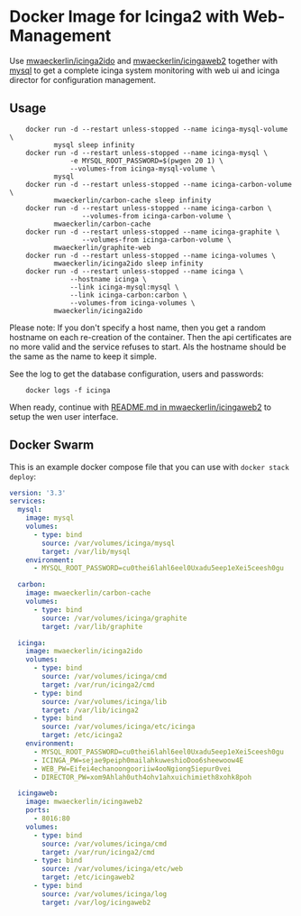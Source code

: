 Docker Image for Icinga2 with Web-Management
============================================

Use [mwaeckerlin/icinga2ido](https://github.com/mwaeckerlin/icinga2ido) and [mwaeckerlin/icingaweb2](https://github.com/mwaeckerlin/icingaweb2) together with [mysql](https://hub.docker.com/r/_/mysql/) to get a complete icinga system monitoring with web ui and icinga director for configuration management.

Usage
-----

        docker run -d --restart unless-stopped --name icinga-mysql-volume \
               mysql sleep infinity
        docker run -d --restart unless-stopped --name icinga-mysql \
                   -e MYSQL_ROOT_PASSWORD=$(pwgen 20 1) \
                   --volumes-from icinga-mysql-volume \
               mysql
        docker run -d --restart unless-stopped --name icinga-carbon-volume \
               mwaeckerlin/carbon-cache sleep infinity
        docker run -d --restart unless-stopped --name icinga-carbon \
                      --volumes-from icinga-carbon-volume \
               mwaeckerlin/carbon-cache
        docker run -d --restart unless-stopped --name icinga-graphite \
                      --volumes-from icinga-carbon-volume \
               mwaeckerlin/graphite-web
        docker run -d --restart unless-stopped --name icinga-volumes \
               mwaeckerlin/icinga2ido sleep infinity
        docker run -d --restart unless-stopped --name icinga \
                   --hostname icinga \
                   --link icinga-mysql:mysql \
                   --link icinga-carbon:carbon \
                   --volumes-from icinga-volumes \
               mwaeckerlin/icinga2ido

Please note: If you don't specify a host name, then you get a random hostname on each re-creation of the container. Then the api certificates are no more valid and the service refuses to start. Als the hostname should be the same as the name to keep it simple.

See the log to get the database configuration, users and passwords:

        docker logs -f icinga

When ready, continue with [README.md in mwaeckerlin/icingaweb2](https://github.com/mwaeckerlin/icingaweb2/blob/master/README.md) to setup the wen user interface.


Docker Swarm
------------

This is an example docker compose file that you can use with `docker stack deploy`:

```yaml
version: '3.3'
services:
  mysql:
    image: mysql
    volumes:
      - type: bind
        source: /var/volumes/icinga/mysql
        target: /var/lib/mysql
    environment:
      - MYSQL_ROOT_PASSWORD=cu0thei6lahl6eel0Uxadu5eep1eXei5ceesh0gu

  carbon:
    image: mwaeckerlin/carbon-cache
    volumes:
      - type: bind
        source: /var/volumes/icinga/graphite
        target: /var/lib/graphite

  icinga:
    image: mwaeckerlin/icinga2ido
    volumes:
      - type: bind
        source: /var/volumes/icinga/cmd
        target: /var/run/icinga2/cmd
      - type: bind
        source: /var/volumes/icinga/lib
        target: /var/lib/icinga2
      - type: bind
        source: /var/volumes/icinga/etc/icinga
        target: /etc/icinga2
    environment:
      - MYSQL_ROOT_PASSWORD=cu0thei6lahl6eel0Uxadu5eep1eXei5ceesh0gu
      - ICINGA_PW=sejae9peiph0mailahkuweshioDoo6sheewoow4E
      - WEB_PW=Eifei4echanoongooriiw4ooNgiong5iepur0vei
      - DIRECTOR_PW=xom9Ahlah0uth4ohv1ahxuichimieth8xohk8poh

  icingaweb:
    image: mwaeckerlin/icingaweb2
    ports:
      - 8016:80
    volumes:
      - type: bind
        source: /var/volumes/icinga/cmd
        target: /var/run/icinga2/cmd
      - type: bind
        source: /var/volumes/icinga/etc/web
        target: /etc/icingaweb2
      - type: bind
        source: /var/volumes/icinga/log
        target: /var/log/icingaweb2
```